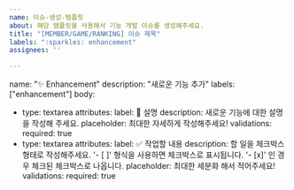 ```yaml
---
name: 이슈-생성-템플릿
about: 해당 템플릿을 사용해서 기능 개발 이슈를 생성해주세요.
title: "[MEMBER/GAME/RANKING] 이슈 제목"
labels: ":sparkles: enhancement"
assignees: ''

---
```


name: "✨ Enhancement"
description: "새로운 기능 추가"
labels: ["enhancement"]
body:
  - type: textarea
    attributes:
      label: 📄 설명
      description: 새로운 기능에 대한 설명을 작성해 주세요.
      placeholder: 최대한 자세하게 작성해주세요!
    validations:
      required: true
  - type: textarea
    attributes:
      label: ✅ 작업할 내용
      description: 할 일을 체크박스 형태로 작성해주세요. '- [ ]' 형식을 사용하면 체크박스로 표시됩니다. '- [x]' 인 경우 체크된 체크박스로 나옵니다.
      placeholder: 최대한 세분화 해서 적어주세요!
    validations:
      required: true
